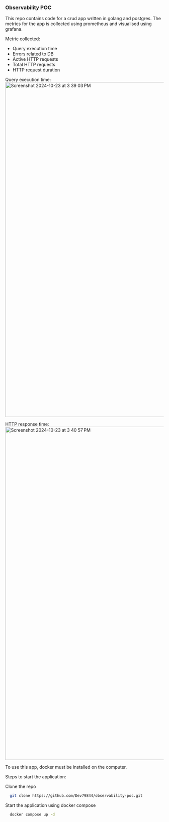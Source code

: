 ### Observability POC

This repo contains code for a crud app written in golang and postgres. The metrics for the app is collected using prometheus and visualised using grafana. 

Metric collected:
- Query execution time
- Errors related to DB
- Active HTTP requests
- Total HTTP requests
- HTTP request duration

Query execution time:
<img width="1066" alt="Screenshot 2024-10-23 at 3 39 03 PM" src="https://github.com/user-attachments/assets/89c5c3bd-e507-4236-8c9b-ef5bb6b9756a">

HTTP response time:
<img width="1061" alt="Screenshot 2024-10-23 at 3 40 57 PM" src="https://github.com/user-attachments/assets/17b9fa2c-875f-4613-82e6-42d0cd499725">


To use this app, docker must be installed on the computer.

Steps to start the application:

Clone the repo
```bash
  git clone https://github.com/Dev79844/observability-poc.git
```

Start the application using docker compose

```bash
  docker compose up -d
```
